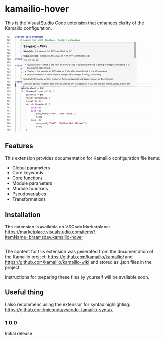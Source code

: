 # kamailio-hover

This is the Visual Studio Code extension that enhances clarity of the Kamailio configuration.

![Demo](https://raw.githubusercontent.com/braams/vscode-kamailio-hover/master/demo.gif)

## Features

This extension provides documentation for Kamailio configuration file items:
* Global parameters 
* Core keywords
* Core functions
* Module parameters
* Module functions
* Pseudovariables
* Transformations

## Installation

The extension is available on VSCode Marketplace: https://marketplace.visualstudio.com/items?itemName=braamsdev.kamailio-hover

## 
The content for this extension was generated from the documentation of the Kamailio project: https://github.com/kamailio/kamailio/ and https://github.com/kamailio/kamailio-wiki and stored as .json files in the project.

Instructions for preparing these files by yourself will be available soon.
 
## Useful thing

I also recommend using the extension for syntax highlighting: https://github.com/miconda/vscode-kamailio-syntax


### 1.0.0

Initial release 
